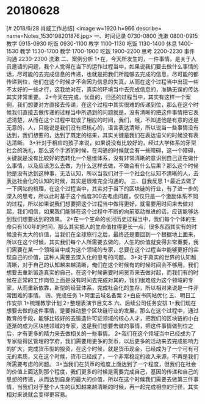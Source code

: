 # 20180628

[# 2018/6/28 肖威工作总结]
<image w=1920 h=966 describe= name=Notes_1530198201876.jpg>
一、时间记录
0730-0800 洗漱
0800-0915 教学
0915-0930 吃饭
0930-1100 教学
1100-1130 吃饭
1130-1400 休息
1400-1530 教学
1530-1700 教学
1700-1900 吃饭
1900-2200 思考
2200-2230 事件沟通
2230-2300 洗漱
二、案例分析
1+在，今天所发生的，一件事情，是关于人员邀请的问题，我个人觉得在当下的运作过程当中，如果说我们要去做什么事情的话，尽可能的去完成信息的传递，也就是把我们所能够去完成的信息，尽可能的都传递到位，他们在这个时候才不会因为信息的失真，从而在这个过程当中出现一些不太好的一些才行，这我绝对在，真实的环境当中去完成信息的，准确无误的传达其实非常重要。
2+今天在完成，优盘的，归还的过程当中，其实有这样一个案例，我们想要对方直接去传递，在这个过程中其实很难的传递到位，那么在这个时候我们直接去做传递的过程当中所遇到的问题就是，没有清晰的把这件事情把它表述清楚，从而在这个过程中耽误了相应的时间，我们，哦，不知道他是有意的还是无意的，人，只能说是我们没有把核心的，语言表达清晰，所以说当一些事情没有达到，我们想要的，达到了既定的结果，其实关键是我们在表达语义的时候没有表达清晰。
3+针对于相应的孩子来说，如果说没有比较好的，经过大学体系的牙型社会的洗礼，那么这个手游的时候，在沟通的时候就会有一些障碍，这一个障碍，关键就是没有比较好的去转化一个思维体系，没有非常清晰的意识到自己正在做什么事情，以及应该怎么去做，为什么这样去做，不做会有什么后果？那么这个时候他是没有达到这种事，无法认知，所以当我们对于一个社会化认知不清晰的人，去表达社会化的认知的时候，其实是很难完全沟通的。
三、自我反思
1+最近去做了一下网站的梳理，在这个过程当中，其实对于当下的区块链的行业，有了进一步的深入的思考，所以此时基于这个维度300去考虑问题，仅仅只是一个激励体系不同的过程，所以如果说我们想要把这个过程当中做得更好，就需要用时间来去做对起，我们相信，如果我们能够在这个过程中不断的向前驱动推进的话，应该能够达到我们想要达到的效果。
2+在一个生命的长河历史过程当中，我们每个个体的生命只有100年的时间，那么其实把人的生命值拉得更长一点，很多东西其实有的时候没有太大的价值，当我们在全球旅行之后，最终还是要回到一个根据地上面来，所以在这个时候，其实我们每个人所需要去做的，人生的价值就变得非常重要，我们需要在某一个领域当中成为这个领域的专家，总要在这个过程当中能够更好的实现自己的价值，这种人需要去深入化的思考的问题。
3+对于真实的世界的认知越清晰，对于自己的认知越来越清晰，俺们在这个时候有的时候时间会不够用，我们想要去重新锻造真实的自己，在这个时候需要时间货币来去做对起，而我们有的时候在正常的工作岗位上面是没有时间去完成对其的，我们很难成为这个领域的专家，从而重新依靠，新型的经营体系，完成社会化的生存，所以相对来说是一件非常困难的事情。
四、完成任务
1+阿里云域名备案
2+白皮书网站优化
五、明日工作安排
1+梳理教学计划
2+整理表演节目文本
六、后续公司任务安排
1+我们现在想要去做的这件事情，是要推动整个区块链行业的发展，那么在这个过程中，通过教育的手段，能够比较好的去锻造许可证领域的核心人才，把我们的区块链的小白逐渐的成为区块链领域的专家，这是我们想要去做的事情，把这件事情做到位之后，才有更多的精力来去做相关的一些事情。
2+我们在这个领域当中已经成为了专家级得区管理的学府，我们需要用更多的货币，以后更多的活动来去完成影响力的扩大，完成货币型的投资，在这个时候，就是货币现金，已经成为了一个可有可无的素质，又在这个时候，货币已经成了，一个非常稳定的收入来源，不再是我们所需要考虑的问题。
3+当我们在货币的维度上面达到了一个程度，但我们在社会的价值上面达到那个程度，我们更多的时候是需要完成自己，基因的传递和自己的思想的传递，从而达到自身的最大的价值，所以在这个时候我们需要去做第三件事情，当我们对于整个人生的认知越来越清晰的时候，再一起完成相应的行径，其实相对来说就会变得更容易。

